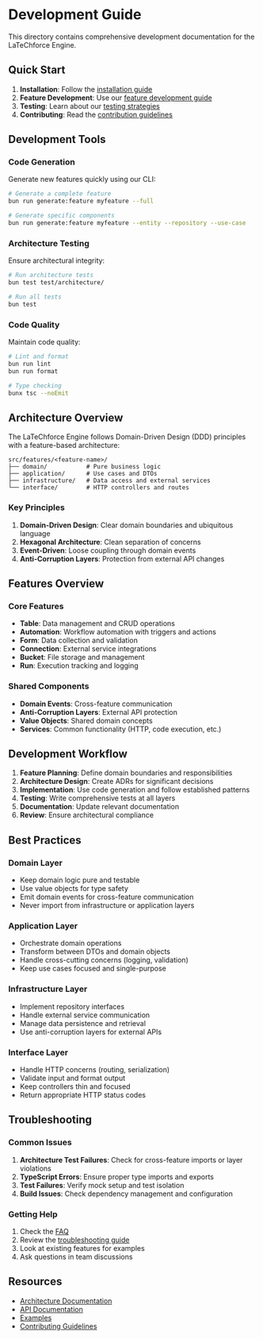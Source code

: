 # Development Guide

This directory contains comprehensive development documentation for the LaTeChforce Engine.

## Quick Start

1. **Installation**: Follow the [installation guide](./installation.md)
2. **Feature Development**: Use our [feature development guide](./feature-development.md)
3. **Testing**: Learn about our [testing strategies](./testing.md)
4. **Contributing**: Read the [contribution guidelines](./contributing.md)

## Development Tools

### Code Generation
Generate new features quickly using our CLI:

```bash
# Generate a complete feature
bun run generate:feature myfeature --full

# Generate specific components
bun run generate:feature myfeature --entity --repository --use-case
```

### Architecture Testing
Ensure architectural integrity:

```bash
# Run architecture tests
bun test test/architecture/

# Run all tests
bun test
```

### Code Quality
Maintain code quality:

```bash
# Lint and format
bun run lint
bun run format

# Type checking
bunx tsc --noEmit
```

## Architecture Overview

The LaTeChforce Engine follows Domain-Driven Design (DDD) principles with a feature-based architecture:

```
src/features/<feature-name>/
├── domain/           # Pure business logic
├── application/      # Use cases and DTOs
├── infrastructure/   # Data access and external services
└── interface/        # HTTP controllers and routes
```

### Key Principles

1. **Domain-Driven Design**: Clear domain boundaries and ubiquitous language
2. **Hexagonal Architecture**: Clean separation of concerns
3. **Event-Driven**: Loose coupling through domain events
4. **Anti-Corruption Layers**: Protection from external API changes

## Features Overview

### Core Features
- **Table**: Data management and CRUD operations
- **Automation**: Workflow automation with triggers and actions
- **Form**: Data collection and validation
- **Connection**: External service integrations
- **Bucket**: File storage and management
- **Run**: Execution tracking and logging

### Shared Components
- **Domain Events**: Cross-feature communication
- **Anti-Corruption Layers**: External API protection
- **Value Objects**: Shared domain concepts
- **Services**: Common functionality (HTTP, code execution, etc.)

## Development Workflow

1. **Feature Planning**: Define domain boundaries and responsibilities
2. **Architecture Design**: Create ADRs for significant decisions
3. **Implementation**: Use code generation and follow established patterns
4. **Testing**: Write comprehensive tests at all layers
5. **Documentation**: Update relevant documentation
6. **Review**: Ensure architectural compliance

## Best Practices

### Domain Layer
- Keep domain logic pure and testable
- Use value objects for type safety
- Emit domain events for cross-feature communication
- Never import from infrastructure or application layers

### Application Layer
- Orchestrate domain operations
- Transform between DTOs and domain objects
- Handle cross-cutting concerns (logging, validation)
- Keep use cases focused and single-purpose

### Infrastructure Layer
- Implement repository interfaces
- Handle external service communication
- Manage data persistence and retrieval
- Use anti-corruption layers for external APIs

### Interface Layer
- Handle HTTP concerns (routing, serialization)
- Validate input and format output
- Keep controllers thin and focused
- Return appropriate HTTP status codes

## Troubleshooting

### Common Issues

1. **Architecture Test Failures**: Check for cross-feature imports or layer violations
2. **TypeScript Errors**: Ensure proper type imports and exports
3. **Test Failures**: Verify mock setup and test isolation
4. **Build Issues**: Check dependency management and configuration

### Getting Help

1. Check the [FAQ](./faq.md)
2. Review the [troubleshooting guide](./troubleshooting.md)
3. Look at existing features for examples
4. Ask questions in team discussions

## Resources

- [Architecture Documentation](../architecture/)
- [API Documentation](../api/)
- [Examples](../../example/)
- [Contributing Guidelines](./contributing.md)